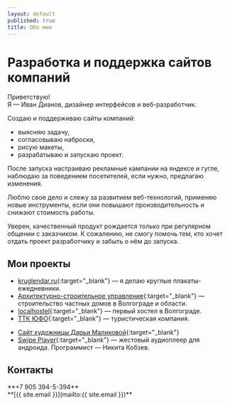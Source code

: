 ```yaml
---
layout: default
published: true
title: Обо мне
---
```


Разработка и поддержка сайтов компаний
======================================

Приветствую!<br/>
Я — Иван Дианов, дизайнер интерфейсов и веб-разработчик.

<div class="headlight" markdown="1">
Создаю и поддерживаю сайты компаний:

* выясняю задачу,
* согласовываю наброски,
* рисую макеты,
* разрабатываю и запускаю проект.

После запуска настраиваю рекламные кампании на яндексе и гугле, наблюдаю за поведением посетителей, если нужно, предлагаю изменения.
</div>

Люблю свое дело и слежу за развитием веб-технологий, применяю новые инструменты, если они повышают производительность и снижают стоимость работы.

Уверен, качественный продукт рождается только при регулярном общении с заказчиком. К сожалению, не смогу помочь тем, кто хочет отдать проект разработчику и забыть о нём до запуска.

Мои проекты
-----------
<!--* [Plazma Vision](http://pv7.dianov.org/){:target="_blank"} — Реклама на мониторах в местах массового посещения. Сайт в разработке.-->
* [kruglendar.ru](http://kruglendar.ru){:target="_blank"} — я делаю круглые плакаты-ежедневники.
* [Архитектурно-строительное управление](http://asu34.ru/){:target="_blank"} — строительство частных домов в Волгограде и области.
* [localhostel](http://localhostel.ru){:target="_blank"} — первый хостел в Волгограде.
* [ТТК ЮФО](http://ttkufo.ru){:target="_blank"} — туристическая компания.
<!--* [Арт мир](http://artmirsalon.ru/){:target="_blank"} — товары для художников.-->
<!--* [netvoxlab.ru](http://netvoxlab.ru){:target="_blank"} — разработка программного обеспечения.-->
* [Сайт художницы Дарьи Маликовой](http://malikovadarya.info){:target="_blank"}
* [Swipe Player](https://play.google.com/store/apps/details?id=net.illusor.swipeplayer&hl=ru){:target="_blank"} — жестовый аудиоплеер для андроида. Программист — Никита Кобзев.

Контакты
--------

<div class="phone" markdown="1">
**+7 905 394-5-394**
</div>
<div class="email" markdown="1">
**[{{ site.email }}](mailto:{{ site.email }})**
</div>

